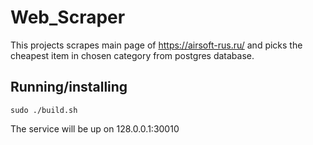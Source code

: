 # Web_Scraper
This projects scrapes main page of https://airsoft-rus.ru/ and picks the cheapest item in chosen category from postgres database.

## Running/installing

`sudo ./build.sh`

The service will be up on 128.0.0.1:30010
